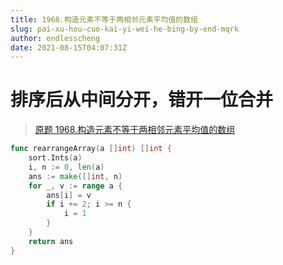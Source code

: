 ```yaml
---
title: 1968.构造元素不等于两相邻元素平均值的数组
slug: pai-xu-hou-cuo-kai-yi-wei-he-bing-by-end-mqrk
author: endlesscheng
date: 2021-08-15T04:07:31Z
---
```

# 排序后从中间分开，错开一位合并
 
> [原题 1968.构造元素不等于两相邻元素平均值的数组](https://leetcode.cn/problems/array-with-elements-not-equal-to-average-of-neighbors)
```go
func rearrangeArray(a []int) []int {
	sort.Ints(a)
	i, n := 0, len(a)
	ans := make([]int, n)
	for _, v := range a {
		ans[i] = v
		if i += 2; i >= n {
			i = 1
		}
	}
	return ans
}
```
